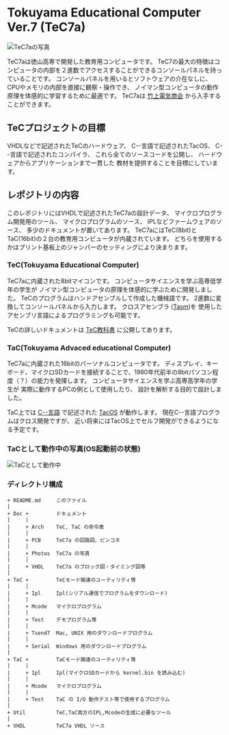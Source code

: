 # Tokuyama Educational Computer Ver.7 (TeC7a)

![TeC7aの写真](https://github.com/tctsigemura/TeC7/blob/master/Doc/Photos/TeC7.jpg?raw=true "写真")

TeC7aは徳山高専で開発した教育用コンピュータです。
TeC7の最大の特徴はコンピュータの内部を２進数でアクセスすることができるコンソールパネルを持っていることです。
コンソールパネルを用いるとソフトウェアの介在なしに、
CPUやメモリの内部を直接に観察・操作でき、
ノイマン型コンピュータの動作原理を体感的に学習するために最適です。
TeC7aは
[竹上電気商会](http://www.e-takegami.jp/products/tec6/)
から入手することができます。

## TeCプロジェクトの目標

VHDLなどで記述されたTeCのハードウェア、
C--言語で記述されたTacOS、
C--言語で記述されたコンパイラ、
これら全てのソースコードを公開し、
ハードウェアからアプリケーションまで一貫した
教材を提供することを目標にしています。

## レポジトリの内容
このレポジトリにはVHDLで記述されたTeC7aの設計データ、
マイクロプログラム開発用のツール、
マイクロプログラムのソース、
IPLなどファームウェアのソース、
多少のドキュメントが置いてあります。
TeC7aにはTeC(8bit)とTaC(16bit)の２台の教育用コンピュータが内蔵されています。
どちらを使用するかはプリント基板上のジャンパーのセッティングにより決まります。

### TeC(Tokuyama Educational Computer)
TeC7aに内蔵された8bitマイコンです。
コンピュータサイエンスを学ぶ高専低学年の学生が
ノイマン型コンピュータの原理を体感的に学ぶために開発しました。
TeCのプログラムはハンドアセンブルして作成した機械語です。
2進数に変換してコンソールパネルから入力します。
クロスアセンブラ
([Tasm](https://github.com/tctsigemura/Tasm))を
使用したアセンブリ言語によるプログラミングも可能です。

TeCの詳しいドキュメントは
[TeC教科書](https://github.com/tctsigemura/TecTextBook)
に公開してあります。

### TaC(Tokuyama Advaced educational Computer)
TeC7aに内蔵された16bitのパーソナルコンピュータです。
ディスプレイ、キーボード、マイクロSDカードを接続することで、1980年代前半の8bitパソコン程度（？）の能力を発揮します。
コンピュータサイエンスを学ぶ高専高学年の学生が
実際に動作するPCの例として使用したり、
設計を解析する目的で設計しました。

TaC上では
[C--言語](https://github.com/tctsigemura/C--)
で記述された
[TacOS](https://github.com/tctsigemura/TacOS)
が動作します。
現在C--言語プログラムはクロス開発ですが、
近い将来にはTacOS上でセルフ開発ができるようになる予定です。

### TaCとして動作中の写真(OS起動前の状態)
![TaCとして動作中](https://github.com/tctsigemura/TeC7/blob/master/Doc/Photos/TaC.jpg?raw=true "写真")

### ディレクトリ構成

```
+ README.md     このファイル
|
+ Doc +         ドキュメント
|     |
|     + Arch    TeC, TaC の命令表
|     |
|     + PCB     TeC7a の回路図、ピンコネ
|     |
|     + Photos  TeC7a の写真
|     |
|     + VHDL    TeC7a のブロック図・タイミング図等
|
+ TeC +         TeCモード関連のユーティリティ等
|     |
|     + Ipl     Ipl(シリアル通信でプログラムをダウンロード)
|     |
|     + Mcode   マイクロプログラム
|     |
|     + Test    デモプログラム等
|     |
|     + Tsend7  Mac, UNIX 用のダウンロードプログラム
|     |
|     + Serial  Windows 用のダウンロードプログラム
|
+ TaC +         TaCモード関連のユーティリティ等
|     |
|     + Ipl     Ipl(マイクロSDカードから kernel.bin を読み込む)
|     |
|     + Mcode   マイクロプログラム
|     |
|     + Test    TaC の I/O 動作テスト等で使用するプログラム
|
+ Util          TeC,TaC両方のIPL,Mcodeの生成に必要なツール
|
+ VHDL          TeC7a VHDL ソース
```
